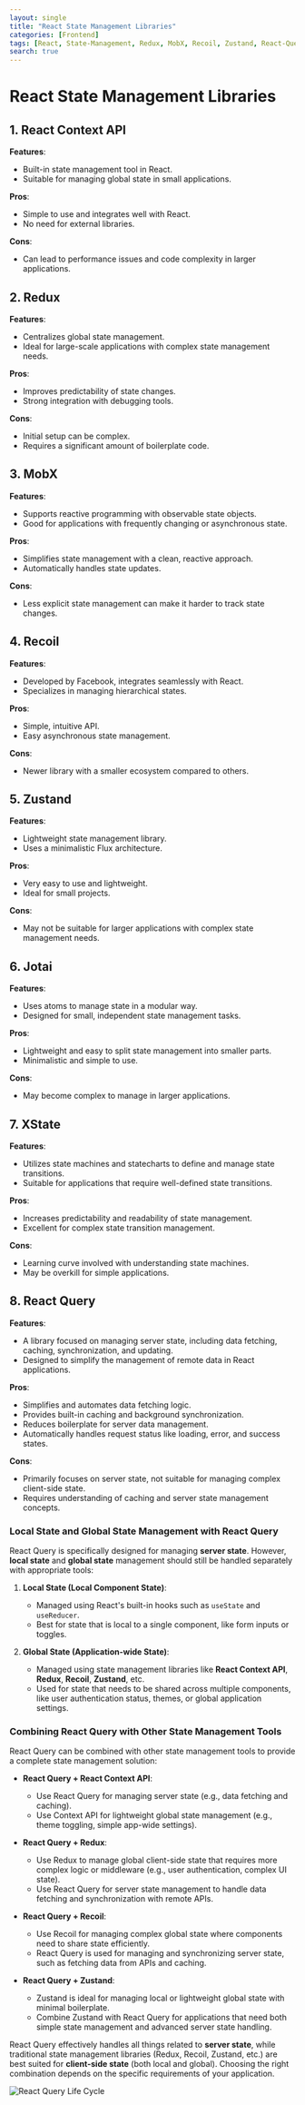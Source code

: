 ```yaml
---
layout: single
title: "React State Management Libraries"
categories: [Frontend]
tags: [React, State-Management, Redux, MobX, Recoil, Zustand, React-Query]
search: true
---
```


# React State Management Libraries

## 1. React Context API

**Features**:

- Built-in state management tool in React.
- Suitable for managing global state in small applications.

**Pros**:

- Simple to use and integrates well with React.
- No need for external libraries.

**Cons**:

- Can lead to performance issues and code complexity in larger applications.

## 2. Redux

**Features**:

- Centralizes global state management.
- Ideal for large-scale applications with complex state management needs.

**Pros**:

- Improves predictability of state changes.
- Strong integration with debugging tools.

**Cons**:

- Initial setup can be complex.
- Requires a significant amount of boilerplate code.

## 3. MobX

**Features**:

- Supports reactive programming with observable state objects.
- Good for applications with frequently changing or asynchronous state.

**Pros**:

- Simplifies state management with a clean, reactive approach.
- Automatically handles state updates.

**Cons**:

- Less explicit state management can make it harder to track state changes.

## 4. Recoil

**Features**:

- Developed by Facebook, integrates seamlessly with React.
- Specializes in managing hierarchical states.

**Pros**:

- Simple, intuitive API.
- Easy asynchronous state management.

**Cons**:

- Newer library with a smaller ecosystem compared to others.

## 5. Zustand

**Features**:

- Lightweight state management library.
- Uses a minimalistic Flux architecture.

**Pros**:

- Very easy to use and lightweight.
- Ideal for small projects.

**Cons**:

- May not be suitable for larger applications with complex state management needs.

## 6. Jotai

**Features**:

- Uses atoms to manage state in a modular way.
- Designed for small, independent state management tasks.

**Pros**:

- Lightweight and easy to split state management into smaller parts.
- Minimalistic and simple to use.

**Cons**:

- May become complex to manage in larger applications.

## 7. XState

**Features**:

- Utilizes state machines and statecharts to define and manage state transitions.
- Suitable for applications that require well-defined state transitions.

**Pros**:

- Increases predictability and readability of state management.
- Excellent for complex state transition management.

**Cons**:

- Learning curve involved with understanding state machines.
- May be overkill for simple applications.

## 8. React Query

**Features**:

- A library focused on managing server state, including data fetching, caching, synchronization, and updating.
- Designed to simplify the management of remote data in React applications.

**Pros**:

- Simplifies and automates data fetching logic.
- Provides built-in caching and background synchronization.
- Reduces boilerplate for server data management.
- Automatically handles request status like loading, error, and success states.

**Cons**:

- Primarily focuses on server state, not suitable for managing complex client-side state.
- Requires understanding of caching and server state management concepts.

### Local State and Global State Management with React Query

React Query is specifically designed for managing **server state**. However, **local state** and **global state** management should still be handled separately with appropriate tools:

1. **Local State (Local Component State)**:

   - Managed using React's built-in hooks such as `useState` and `useReducer`.
   - Best for state that is local to a single component, like form inputs or toggles.

2. **Global State (Application-wide State)**:
   - Managed using state management libraries like **React Context API**, **Redux**, **Recoil**, **Zustand**, etc.
   - Used for state that needs to be shared across multiple components, like user authentication status, themes, or global application settings.

### Combining React Query with Other State Management Tools

React Query can be combined with other state management tools to provide a complete state management solution:

- **React Query + React Context API**:

  - Use React Query for managing server state (e.g., data fetching and caching).
  - Use Context API for lightweight global state management (e.g., theme toggling, simple app-wide settings).

- **React Query + Redux**:

  - Use Redux to manage global client-side state that requires more complex logic or middleware (e.g., user authentication, complex UI state).
  - Use React Query for server state management to handle data fetching and synchronization with remote APIs.

- **React Query + Recoil**:

  - Use Recoil for managing complex global state where components need to share state efficiently.
  - React Query is used for managing and synchronizing server state, such as fetching data from APIs and caching.

- **React Query + Zustand**:
  - Zustand is ideal for managing local or lightweight global state with minimal boilerplate.
  - Combine Zustand with React Query for applications that need both simple state management and advanced server state handling.

React Query effectively handles all things related to **server state**, while traditional state management libraries (Redux, Recoil, Zustand, etc.) are best suited for **client-side state** (both local and global). Choosing the right combination depends on the specific requirements of your application.

![React Query Life Cycle](https://res.cloudinary.com/practicaldev/image/fetch/s--bKRbe8Sb--/c_limit%2Cf_auto%2Cfl_progressive%2Cq_auto%2Cw_880/https://i.ibb.co/4M4bkQ8/Screen-Shot-2020-05-14-at-14-23-23.png)

